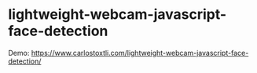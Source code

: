 # lightweight-webcam-javascript-face-detection

Demo: https://www.carlostoxtli.com/lightweight-webcam-javascript-face-detection/
